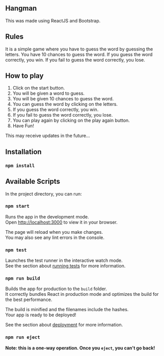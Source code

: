 ## Hangman
This was made using ReactJS and Bootstrap.

## Rules

It is a simple game where you have to guess the word by guessing the letters. You have 10 chances to guess the word. If you guess the word correctly, you win. If you fail to guess the word correctly, you lose.

## How to play
1. Click on the start button.
2. You will be given a word to guess.
3. You will be given 10 chances to guess the word.
4. You can guess the word by clicking on the letters.
5. If you guess the word correctly, you win.
6. If you fail to guess the word correctly, you lose.
7. You can play again by clicking on the play again button.
8. Have Fun!

This may receive updates in the future...

## Installation

### `npm install`

## Available Scripts

In the project directory, you can run:

### `npm start`

Runs the app in the development mode.\
Open [http://localhost:3000](http://localhost:3000) to view it in your browser.

The page will reload when you make changes.\
You may also see any lint errors in the console.

### `npm test`

Launches the test runner in the interactive watch mode.\
See the section about [running tests](https://facebook.github.io/create-react-app/docs/running-tests) for more information.

### `npm run build`

Builds the app for production to the `build` folder.\
It correctly bundles React in production mode and optimizes the build for the best performance.

The build is minified and the filenames include the hashes.\
Your app is ready to be deployed!

See the section about [deployment](https://facebook.github.io/create-react-app/docs/deployment) for more information.

### `npm run eject`

**Note: this is a one-way operation. Once you `eject`, you can't go back!**

